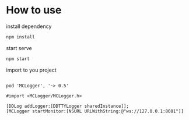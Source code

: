 # How to use

install dependency

```ruby
npm install
```

start serve
```ruby
npm start
```

import to you project

```objc

pod 'MCLogger', '~> 0.5'

#import <MCLogger/MCLogger.h>

[DDLog addLogger:[DDTTYLogger sharedInstance]];
[MCLogger startMonitor:[NSURL URLWithString:@"ws://127.0.0.1:8081"]]
```
